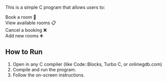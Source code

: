 This is a simple C program that allows users to:

 Book a room 🏨  
 View available rooms 📋  
 Cancel a booking ❌  
 Add new rooms ➕  

## How to Run

1. Open in any C compiler (like Code::Blocks, Turbo C, or onlinegdb.com)
2. Compile and run the program.
3. Follow the on-screen instructions.
